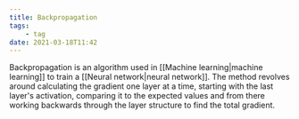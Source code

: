 ```yaml
---
title: Backpropagation
tags:
    - tag
date: 2021-03-18T11:42
---
```


Backpropagation is an algorithm used in [[Machine learning|machine learning]] to train a [[Neural network|neural network]]. The method revolves around calculating the gradient one layer at a time, starting with the last layer's activation, comparing it to the expected values and from there working backwards through the layer structure to find the total gradient.
